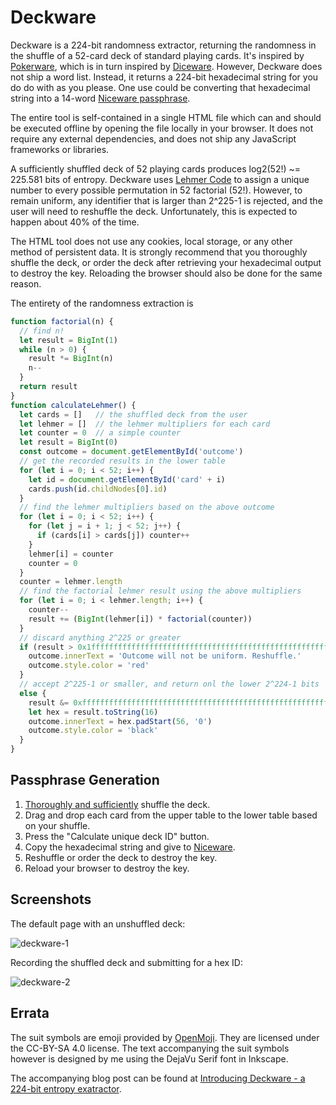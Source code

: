 # Deckware
Deckware is a 224-bit randomness extractor, returning the randomness in the shuffle of a 52-card
deck of standard playing cards. It's inspired by [Pokerware][1], which is in turn inspired by
[Diceware][2]. However, Deckware does not ship a word list. Instead, it returns a 224-bit
hexadecimal string for you do do with as you please. One use could be converting that hexadecimal
string into a 14-word [Niceware passphrase][3].

[1]: https://github.com/skeeto/pokerware
[2]: https://diceware.com
[3]: https://github.com/diracdeltas/niceware

The entire tool is self-contained in a single HTML file which can and should be executed offline by
opening the file locally in your browser. It does not require any external dependencies, and does
not ship any JavaScript frameworks or libraries.

A sufficiently shuffled deck of 52 playing cards produces log2(52!) ~= 225.581 bits of entropy.
Deckware uses [Lehmer Code][4] to assign a unique number to every possible permutation in 52
factorial (52!). However, to remain uniform, any identifier that is larger than 2^225-1 is rejected,
and the user will need to reshuffle the deck. Unfortunately, this is expected to happen about 40% of
the time.

[4]: https://en.wikipedia.org/wiki/Lehmer_code

The HTML tool does not use any cookies, local storage, or any other method of persistent data. It is
strongly recommend that you thoroughly shuffle the deck, or order the deck after retrieving your
hexadecimal output to destroy the key. Reloading the browser should also be done for the same
reason.

The entirety of the randomness extraction is

```javascript
function factorial(n) {
  // find n!
  let result = BigInt(1)
  while (n > 0) {
    result *= BigInt(n)
    n--
  }
  return result
}
function calculateLehmer() {
  let cards = []   // the shuffled deck from the user
  let lehmer = []  // the lehmer multipliers for each card
  let counter = 0  // a simple counter
  let result = BigInt(0)
  const outcome = document.getElementById('outcome')
  // get the recorded results in the lower table
  for (let i = 0; i < 52; i++) {
    let id = document.getElementById('card' + i)
    cards.push(id.childNodes[0].id)
  }
  // find the lehmer multipliers based on the above outcome
  for (let i = 0; i < 52; i++) {
    for (let j = i + 1; j < 52; j++) {
      if (cards[i] > cards[j]) counter++
    }
    lehmer[i] = counter
    counter = 0
  }
  counter = lehmer.length
  // find the factorial lehmer result using the above multipliers
  for (let i = 0; i < lehmer.length; i++) {
    counter--
    result += (BigInt(lehmer[i]) * factorial(counter))
  }
  // discard anything 2^225 or greater
  if (result > 0x1ffffffffffffffffffffffffffffffffffffffffffffffffffffffffn) {
    outcome.innerText = 'Outcome will not be uniform. Reshuffle.'
    outcome.style.color = 'red'
  }
  // accept 2^225-1 or smaller, and return onl the lower 2^224-1 bits
  else {
    result &= 0xffffffffffffffffffffffffffffffffffffffffffffffffffffffffn
    let hex = result.toString(16)
    outcome.innerText = hex.padStart(56, '0')
    outcome.style.color = 'black'
  }
}
```

## Passphrase Generation
1. [Thoroughly and sufficiently][5] shuffle the deck.
2. Drag and drop each card from the upper table to the lower table based on your shuffle.
3. Press the "Calculate unique deck ID" button.
4. Copy the hexadecimal string and give to [Niceware][3].
5. Reshuffle or order the deck to destroy the key.
6. Reload your browser to destroy the key.

[5]: https://stats.stackexchange.com/a/79552

## Screenshots
The default page with an unshuffled deck:

![deckware-1][6]

[6]: https://user-images.githubusercontent.com/699572/108456551-c50d2580-722d-11eb-9f9d-f1ac45ba9084.png

Recording the shuffled deck and submitting for a hex ID:

![deckware-2][7]

[7]: https://user-images.githubusercontent.com/699572/108456565-cb030680-722d-11eb-96a7-f8609ba24819.png

## Errata
The suit symbols are emoji provided by [OpenMoji][8]. They are licensed under the CC-BY-SA 4.0
license. The text accompanying the suit symbols however is designed by me using the DejaVu Serif
font in Inkscape.

[8]: https://openmoji.org/

The accompanying blog post can be found at [Introducing Deckware - a 224-bit entropy exatractor][9].

[9]: https://pthree.org/2021/02/18/introducing-deckware-a-224-bit-entropy-extractor/
